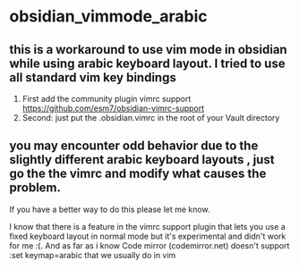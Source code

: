 # obsidian_vimmode_arabic
## this is a workaround to use vim mode in obsidian while using arabic keyboard layout. I tried to use all standard vim key bindings
1. First add the community plugin vimrc support https://github.com/esm7/obsidian-vimrc-support
2. Second: just put the .obsidian.vimrc in the root of your Vault directory

you may encounter odd behavior due to the slightly different arabic keyboard layouts , just go the the vimrc and modify what causes the problem.
----
If you have a better way to do this please let me know.

I know that there is a feature in the vimrc support plugin that lets you use a fixed keyboard layout in normal mode but it's experimental and didn't work for me :(. And as far as i know Code mirror (codemirror.net) doesn't support :set keymap=arabic that we usually do in vim 
